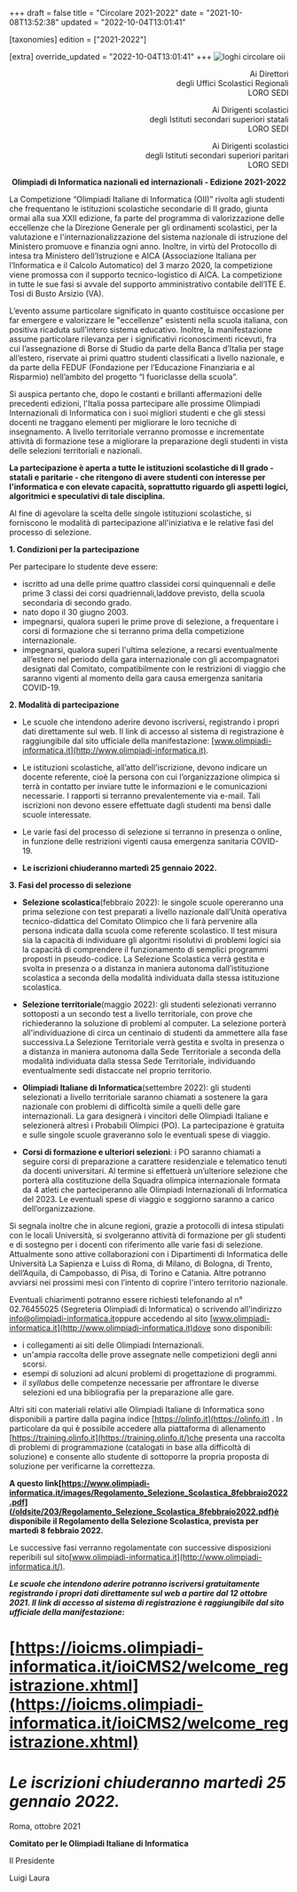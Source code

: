 +++
draft = false
title = "Circolare 2021-2022"
date = "2021-10-08T13:52:38"
updated = "2022-10-04T13:01:41"

[taxonomies]
edition = ["2021-2022"]

[extra]
override_updated = "2022-10-04T13:01:41"
+++
![loghi circolare oii](/images/uploads/loghi_circolare_oii.png)

<div style="text-align: center;">

</div>

<div style="text-align: right;">

Ai Direttori<br/> degli Uffici Scolastici Regionali<br/> LORO SEDI

</div>

<div style="text-align: right;">

Ai Dirigenti scolastici<br/> degli Istituti secondari superiori statali<br/> LORO SEDI

</div>

<div style="text-align: right;">

Ai Dirigenti scolastici<br/> degli Istituti secondari superiori paritari<br/> LORO SEDI

</div>

<div style="text-align: center;">

</div>

<div style="text-align: center;">

</div>

<div style="text-align: center;">

</div>

<div style="text-align: center;">

**Olimpiadi di Informatica nazionali ed internazionali - Edizione 2021-2022**

</div>

<div style="text-align: center;">

</div>

La Competizione “Olimpiadi Italiane di Informatica (OII)” rivolta agli studenti che frequentano le istituzioni scolastiche secondarie di II grado, giunta ormai alla sua XXII edizione, fa parte del programma di valorizzazione delle eccellenze che la Direzione Generale per gli ordinamenti scolastici, per la valutazione e l'internazionalizzazione del sistema nazionale di istruzione del Ministero promuove e finanzia ogni anno. Inoltre, in virtù del Protocollo di intesa tra Ministero dell’Istruzione e AICA (Associazione Italiana per l’Informatica e il Calcolo Automatico) del 3 marzo 2020, la competizione viene promossa con il supporto tecnico-logistico di AICA. La competizione in tutte le sue fasi si avvale del supporto amministrativo contabile dell’ITE E. Tosi di Busto Arsizio (VA).

L’evento assume particolare significato in quanto costituisce occasione per far emergere e valorizzare le "eccellenze" esistenti nella scuola italiana, con positiva ricaduta sull’intero sistema educativo. Inoltre, la manifestazione assume particolare rilevanza per i significativi riconoscimenti ricevuti, fra cui l’assegnazione di Borse di Studio da parte della Banca d’Italia per stage all’estero, riservate ai primi quattro studenti classificati a livello nazionale, e da parte della FEDUF (Fondazione per l’Educazione Finanziaria e al Risparmio) nell’ambito del progetto “I fuoriclasse della scuola”.

Si auspica pertanto che, dopo le costanti e brillanti affermazioni delle precedenti edizioni, l'Italia possa partecipare alle prossime Olimpiadi Internazionali di Informatica con i suoi migliori studenti e che gli stessi docenti ne traggano elementi per migliorare le loro tecniche di insegnamento. A livello territoriale verranno promosse e incrementate attività di formazione tese a migliorare la preparazione degli studenti in vista delle selezioni territoriali e nazionali.

**La partecipazione è aperta a tutte le istituzioni scolastiche di II grado - statali e paritarie - che ritengono di avere studenti con interesse per l'informatica e con elevate capacità, soprattutto riguardo gli aspetti logici, algoritmici e speculativi di tale disciplina.**

Al fine di agevolare la scelta delle singole istituzioni scolastiche, si forniscono le modalità di partecipazione all'iniziativa e le relative fasi del processo di selezione.

**1. Condizioni per la partecipazione**

Per partecipare lo studente deve essere:

- iscritto ad una delle prime quattro classidei corsi quinquennali e delle prime 3 classi dei corsi quadriennali,laddove previsto, della scuola secondaria di secondo grado.
- nato dopo il 30 giugno 2003.
- impegnarsi, qualora superi le prime prove di selezione, a frequentare i corsi di formazione che si terranno prima della competizione internazionale.
- impegnarsi, qualora superi l'ultima selezione, a recarsi eventualmente all’estero nel periodo della gara internazionale con gli accompagnatori designati dal Comitato, compatibilmente con le restrizioni di viaggio che saranno vigenti al momento della gara causa emergenza sanitaria COVID-19.

**2. Modalità di partecipazione**

- Le scuole che intendono aderire devono iscriversi, registrando i propri dati direttamente sul web. Il link di accesso al sistema di registrazione è raggiungibile dal sito ufficiale della manifestazione: [www.olimpiadi-informatica.it](http://www.olimpiadi-informatica.it).
- Le istituzioni scolastiche, all’atto dell’iscrizione, devono indicare un docente referente, cioè la persona con cui l’organizzazione olimpica si terrà in contatto per inviare tutte le informazioni e le comunicazioni necessarie. I rapporti si terranno prevalentemente via e-mail. Tali iscrizioni non devono essere effettuate dagli studenti ma bensì dalle scuole interessate.
- Le varie fasi del processo di selezione si terranno in presenza o online, in funzione delle restrizioni vigenti causa emergenza sanitaria COVID-19.

- **Le iscrizioni chiuderanno martedì 25 gennaio 2022.**

**3. Fasi del processo di selezione**

- **Selezione scolastica**(febbraio 2022): le singole scuole opereranno una prima selezione con test preparati a livello nazionale dall’Unità operativa tecnico-didattica del Comitato Olimpico che li farà pervenire alla persona indicata dalla scuola come referente scolastico. Il test misura sia la capacità di individuare gli algoritmi risolutivi di problemi logici sia la capacità di comprendere il funzionamento di semplici programmi proposti in pseudo-codice. La Selezione Scolastica verrà gestita e svolta in presenza o a distanza in maniera autonoma dall’istituzione scolastica a seconda della modalità individuata dalla stessa istituzione scolastica.

- **Selezione territoriale**(maggio 2022): gli studenti selezionati verranno sottoposti a un secondo test a livello territoriale, con prove che richiederanno la soluzione di problemi al computer. La selezione porterà all'individuazione di circa un centinaio di studenti da ammettere alla fase successiva.La Selezione Territoriale verrà gestita e svolta in presenza o a distanza in maniera autonoma dalla Sede Territoriale a seconda della modalità individuata dalla stessa Sede Territoriale, individuando eventualmente sedi distaccate nel proprio territorio.

- **Olimpiadi Italiane di Informatica**(settembre 2022): gli studenti selezionati a livello territoriale saranno chiamati a sostenere la gara nazionale con problemi di difficoltà simile a quelli delle gare internazionali. La gara designerà i vincitori delle Olimpiadi Italiane e selezionerà altresì i Probabili Olimpici (PO). La partecipazione è gratuita e sulle singole scuole graveranno solo le eventuali spese di viaggio.

- **Corsi di formazione e ulteriori selezioni**: i PO saranno chiamati a seguire corsi di preparazione a carattere residenziale e telematico tenuti da docenti universitari. Al termine si effettuerà un’ulteriore selezione che porterà alla costituzione della Squadra olimpica internazionale formata da 4 atleti che parteciperanno alle Olimpiadi Internazionali di Informatica del 2023. Le eventuali spese di viaggio e soggiorno saranno a carico dell’organizzazione.

Si segnala inoltre che in alcune regioni, grazie a protocolli di intesa stipulati con le locali Università, si svolgeranno attività di formazione per gli studenti e di sostegno per i docenti con riferimento alle varie fasi di selezione. Attualmente sono attive collaborazioni con i Dipartimenti di Informatica delle Università La Sapienza e Luiss di Roma, di Milano, di Bologna, di Trento, dell’Aquila, di Campobasso, di Pisa, di Torino e Catania. Altre potranno avviarsi nei prossimi mesi con l’intento di coprire l'intero territorio nazionale.

Eventuali chiarimenti potranno essere richiesti telefonando al n° 02.76455025 (Segreteria Olimpiadi di Informatica) o scrivendo all'indirizzo [info@olimpiadi-informatica.it](mailto:info@olimpiadi-informatica.it)oppure accedendo al sito [www.olimpiadi-informatica.it](http://www.olimpiadi-informatica.it)dove sono disponibili:

- i collegamenti ai siti delle Olimpiadi Internazionali.
- un'ampia raccolta delle prove assegnate nelle competizioni degli anni scorsi.
- esempi di soluzioni ad alcuni problemi di progettazione di programmi.
- il _syllabus_ delle competenze necessarie per affrontare le diverse selezioni ed una bibliografia per la preparazione alle gare.

Altri siti con materiali relativi alle Olimpiadi Italiane di Informatica sono disponibili a partire dalla pagina indice [https://olinfo.it](https://olinfo.it) . In particolare da qui è possibile accedere alla piattaforma di allenamento [https://training.olinfo.it](https://training.olinfo.it/)che presenta una raccolta di problemi di programmazione (catalogati in base alla difficoltà di soluzione) e consente allo studente di sottoporre la propria proposta di soluzione per verificarne la correttezza.

**A questo link[https://www.olimpiadi-informatica.it/images/Regolamento_Selezione_Scolastica_8febbraio2022.pdf](/oldsite/203/Regolamento_Selezione_Scolastica_8febbraio2022.pdf)è disponibile il Regolamento della Selezione Scolastica, prevista per martedì 8 febbraio 2022.**

Le successive fasi verranno regolamentate con successive disposizioni reperibili sul sito[www.olimpiadi-informatica.it](http://www.olimpiadi-informatica.it/).

**_Le scuole che intendono aderire potranno iscriversi gratuitamente registrando i propri dati direttamente sul web a partire dal 12 ottobre 2021. Il link di accesso al sistema di registrazione è raggiungibile dal sito ufficiale della manifestazione:_**

# [https://ioicms.olimpiadi-informatica.it/ioiCMS2/welcome_registrazione.xhtml](https://ioicms.olimpiadi-informatica.it/ioiCMS2/welcome_registrazione.xhtml)

# _Le iscrizioni chiuderanno martedì 25 gennaio 2022._

Roma, ottobre 2021

**Comitato per le Olimpiadi Italiane di Informatica**

Il Presidente

Luigi Laura
